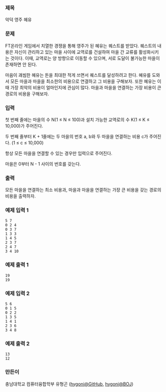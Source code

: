 ###  제목
악덕 영주 혜유

### 문제
<p>FT온라인 게임에서 치열한 경쟁을 통해 영주가 된 혜유는 퀘스트를 받았다. 퀘스트의 내용은 자신이 관리하고 있는 마을 사이에 교역로를 건설하여 마을 간 교류를  활성화시키는 것이다. 이때, 교역로는 양 방향으로 이동할 수 있으며, 서로 도달이 불가능한 마을이 존재하면 안 된다.</p>
<p>마음이 괘씸한 혜유는 돈을 최대한 적게 쓰면서 퀘스트를 달성하려고 한다. 혜유를 도와서 모든 마을과 마을을 최소한의 비용으로 연결하고 그 비용을 구해보자. 또한 혜유는 이때 가장 최악의 비용이 얼마인지에 관심이 많다. 마을과 마을을 연결하는 가장 비용이 큰 경로의 비용을 구해보자.</p>

### 입력
<p>첫 번째 줄에는 마을의 수 N(1 &le; N &le; 100)과 설치 가능한 교역로의 수 K(1 &le; K &le; 10,000)가 주어진다.</p>
<p>두 번째 줄부터 K + 1줄에는 두 마을의 번호 a, b와 두 마을을 연결하는 비용 c가 주어진다. (1 &le; c &le; 10,000) </p>
<p>항상 모든 마을을 연결할 수 있는 경우만 입력으로 주어진다.</p>
<p>마을은 0부터 N - 1 사이의 번호를 갖는다.</p>


### 출력
<p>모든 마을을 연결하는 최소 비용과, 마을과 마을을 연결하는 가장 큰 비용을 갖는 경로의 비용을 출력하자.</p>

### 예제 입력 1
```
5 7
0 2 4
0 3 7
1 3 3
1 4 5
2 3 7
2 4 7
3 4 10
```

### 예제 출력 1
```
19
19
```

### 예제 입력 2
```
5 6
0 1 5
0 2 2
1 3 5
1 4 1
2 3 6
3 4 8
```

### 예제 출력 2
```
13
12
```

### 만든이
충남대학교 컴퓨터융합학부 유형곤 ([hygoni@GitHub](https://github.com/hygoni), [hygoni@BOJ](https://www.acmicpc.net/user/hygoni))
